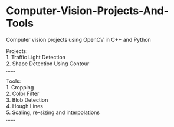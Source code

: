 # Computer-Vision-Projects-And-Tools   
Computer vision projects using OpenCV in C++ and Python

Projects:\
    1. Traffic Light Detection\
    2. Shape Detection Using Contour\
    ......

Tools: \
    1. Cropping\
    2. Color Filter\
    3. Blob Detection\
    4. Hough Lines\
    5. Scaling, re-sizing and interpolations\
    ......
